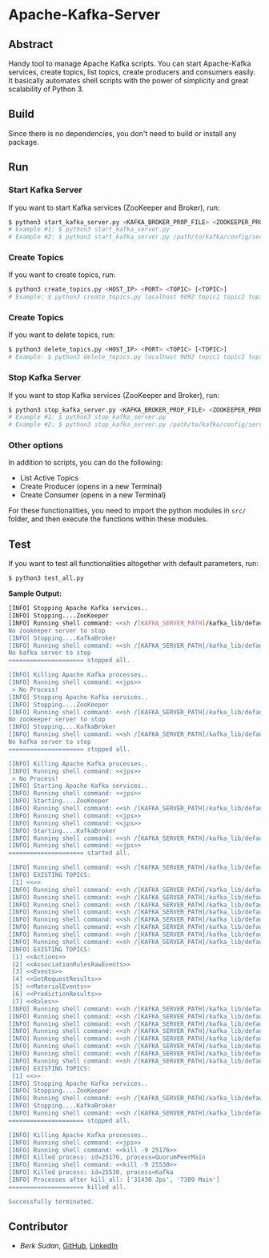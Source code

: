 # Apache-Kafka-Server

## Abstract
Handy tool to manage Apache Kafka scripts. You can start Apache-Kafka services, create topics, list topics, create producers and consumers easily. It basically automates shell scripts with the power of simplicity and great scalability of Python 3. 

## Build
Since there is no dependencies, you don't need to build or install any package.

## Run
### Start Kafka Server
If you want to start Kafka services (ZooKeeper and Broker), run:
```bash
$ python3 start_kafka_server.py <KAFKA_BROKER_PROP_FILE> <ZOOKEEPER_PROP_FILE>
# Example #1: $ python3 start_kafka_server.py 
# Example #2: $ python3 start_kafka_server.py /path/to/kafka/config/server.properties /path/to/kafka/config/zookeeper.properties
```
### Create Topics
If you want to create topics, run:
```bash
$ python3 create_topics.py <HOST_IP> <PORT> <TOPIC> [<TOPIC>]
# Example: $ python3 create_topics.py localhost 9092 topic1 topic2 topic3
```

### Create Topics
If you want to delete topics, run:
```bash
$ python3 delete_topics.py <HOST_IP> <PORT> <TOPIC> [<TOPIC>]
# Example: $ python3 delete_topics.py localhost 9092 topic1 topic2 topic3
```

### Stop Kafka Server
If you want to stop Kafka services (ZooKeeper and Broker), run:
```bash
$ python3 stop_kafka_server.py <KAFKA_BROKER_PROP_FILE> <ZOOKEEPER_PROP_FILE>
# Example #1: $ python3 stop_kafka_server.py 
# Example #2: $ python3 stop_kafka_server.py /path/to/kafka/config/server.properties /path/to/kafka/config/zookeeper.properties
```

### Other options
In addition to scripts, you can do the following:
- List Active Topics
- Create Producer (opens in a new Terminal)
- Create Consumer (opens in a new Terminal)

For these functionalities, you need to import the python modules in ```src/``` folder, and then execute the functions within these modules.

## Test
If you want to test all functionalities altogether with default parameters, run:
```bash
$ python3 test_all.py
```

**Sample Output:**
```bash
[INFO] Stopping Apache Kafka services..
[INFO] Stopping....ZooKeeper
[INFO] Running shell command: <<sh /[KAFKA_SERVER_PATH]/kafka_lib/default-kafka/bin/zookeeper-server-stop.sh>>
No zookeeper server to stop
[INFO] Stopping....KafkaBroker
[INFO] Running shell command: <<sh /[KAFKA_SERVER_PATH]/kafka_lib/default-kafka/bin/kafka-server-stop.sh>>
No kafka server to stop
===================== stopped all.

[INFO] Killing Apache Kafka processes..
[INFO] Running shell command: <<jps>>
 > No Process!
[INFO] Stopping Apache Kafka services..
[INFO] Stopping....ZooKeeper
[INFO] Running shell command: <<sh /[KAFKA_SERVER_PATH]/kafka_lib/default-kafka/bin/zookeeper-server-stop.sh>>
No zookeeper server to stop
[INFO] Stopping....KafkaBroker
[INFO] Running shell command: <<sh /[KAFKA_SERVER_PATH]/kafka_lib/default-kafka/bin/kafka-server-stop.sh>>
No kafka server to stop
===================== stopped all.

[INFO] Killing Apache Kafka processes..
[INFO] Running shell command: <<jps>>
 > No Process!
[INFO] Starting Apache Kafka services..
[INFO] Running shell command: <<jps>>
[INFO] Starting....ZooKeeper
[INFO] Running shell command: <<sh /[KAFKA_SERVER_PATH]/kafka_lib/default-kafka/bin/zookeeper-server-start.sh kafka_lib/default-kafka/config/zookeeper.properties > /dev/null &>>
[INFO] Running shell command: <<jps>>
[INFO] Running shell command: <<jps>>
[INFO] Starting....KafkaBroker
[INFO] Running shell command: <<sh /[KAFKA_SERVER_PATH]/kafka_lib/default-kafka/bin/kafka-server-start.sh kafka_lib/default-kafka/config/server.properties > /dev/null &>>
[INFO] Running shell command: <<jps>>
===================== started all.

[INFO] Running shell command: <<sh /[KAFKA_SERVER_PATH]/kafka_lib/default-kafka/bin/kafka-topics.sh --list  --bootstrap-server localhost:9092>>
[INFO] EXISTING TOPICS:
 [1] <<>>
[INFO] Running shell command: <<sh /[KAFKA_SERVER_PATH]/kafka_lib/default-kafka/bin/kafka-topics.sh --create --bootstrap-server localhost:9092 --replication-factor 1 --partitions 1 --topic Events>>
[INFO] Running shell command: <<sh /[KAFKA_SERVER_PATH]/kafka_lib/default-kafka/bin/kafka-topics.sh --create --bootstrap-server localhost:9092 --replication-factor 1 --partitions 1 --topic Actions>>
[INFO] Running shell command: <<sh /[KAFKA_SERVER_PATH]/kafka_lib/default-kafka/bin/kafka-topics.sh --create --bootstrap-server localhost:9092 --replication-factor 1 --partitions 1 --topic MaterialEvents>>
[INFO] Running shell command: <<sh /[KAFKA_SERVER_PATH]/kafka_lib/default-kafka/bin/kafka-topics.sh --create --bootstrap-server localhost:9092 --replication-factor 1 --partitions 1 --topic PredictionResults>>
[INFO] Running shell command: <<sh /[KAFKA_SERVER_PATH]/kafka_lib/default-kafka/bin/kafka-topics.sh --create --bootstrap-server localhost:9092 --replication-factor 1 --partitions 1 --topic AssociationRulesRawEvents>>
[INFO] Running shell command: <<sh /[KAFKA_SERVER_PATH]/kafka_lib/default-kafka/bin/kafka-topics.sh --create --bootstrap-server localhost:9092 --replication-factor 1 --partitions 1 --topic GetRequestResults>>
[INFO] Running shell command: <<sh /[KAFKA_SERVER_PATH]/kafka_lib/default-kafka/bin/kafka-topics.sh --create --bootstrap-server localhost:9092 --replication-factor 1 --partitions 1 --topic Rules>>
[INFO] Running shell command: <<sh /[KAFKA_SERVER_PATH]/kafka_lib/default-kafka/bin/kafka-topics.sh --list  --bootstrap-server localhost:9092>>
[INFO] EXISTING TOPICS:
 [1] <<Actions>>
 [2] <<AssociationRulesRawEvents>>
 [3] <<Events>>
 [4] <<GetRequestResults>>
 [5] <<MaterialEvents>>
 [6] <<PredictionResults>>
 [7] <<Rules>>
[INFO] Running shell command: <<sh /[KAFKA_SERVER_PATH]/kafka_lib/default-kafka/bin/kafka-topics.sh --delete --bootstrap-server localhost:9092  --topic Events>>
[INFO] Running shell command: <<sh /[KAFKA_SERVER_PATH]/kafka_lib/default-kafka/bin/kafka-topics.sh --delete --bootstrap-server localhost:9092  --topic Actions>>
[INFO] Running shell command: <<sh /[KAFKA_SERVER_PATH]/kafka_lib/default-kafka/bin/kafka-topics.sh --delete --bootstrap-server localhost:9092  --topic MaterialEvents>>
[INFO] Running shell command: <<sh /[KAFKA_SERVER_PATH]/kafka_lib/default-kafka/bin/kafka-topics.sh --delete --bootstrap-server localhost:9092  --topic PredictionResults>>
[INFO] Running shell command: <<sh /[KAFKA_SERVER_PATH]/kafka_lib/default-kafka/bin/kafka-topics.sh --delete --bootstrap-server localhost:9092  --topic AssociationRulesRawEvents>>
[INFO] Running shell command: <<sh /[KAFKA_SERVER_PATH]/kafka_lib/default-kafka/bin/kafka-topics.sh --delete --bootstrap-server localhost:9092  --topic GetRequestResults>>
[INFO] Running shell command: <<sh /[KAFKA_SERVER_PATH]/kafka_lib/default-kafka/bin/kafka-topics.sh --delete --bootstrap-server localhost:9092  --topic Rules>>
[INFO] Running shell command: <<sh /[KAFKA_SERVER_PATH]/kafka_lib/default-kafka/bin/kafka-topics.sh --list  --bootstrap-server localhost:9092>>
[INFO] EXISTING TOPICS:
 [1] <<>>
[INFO] Stopping Apache Kafka services..
[INFO] Stopping....ZooKeeper
[INFO] Running shell command: <<sh /[KAFKA_SERVER_PATH]/kafka_lib/default-kafka/bin/zookeeper-server-stop.sh>>
[INFO] Stopping....KafkaBroker
[INFO] Running shell command: <<sh /[KAFKA_SERVER_PATH]/kafka_lib/default-kafka/bin/kafka-server-stop.sh>>
===================== stopped all.

[INFO] Killing Apache Kafka processes..
[INFO] Running shell command: <<jps>>
[INFO] Running shell command: <<kill -9 25176>>
[INFO] Killed process: id=25176, process=QuorumPeerMain
[INFO] Running shell command: <<kill -9 25530>>
[INFO] Killed process: id=25530, process=Kafka
[INFO] Processes after kill_all: ['31430 Jps', '7309 Main']
===================== killed all.

Successfully terminated.
```

## Contributor
- *Berk Sudan*, [GitHub](https://github.com/berksudan), [LinkedIn](https://linkedin.com/in/berksudan/)